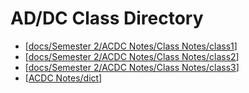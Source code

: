 # AD/DC Class Directory
- [[docs/Semester 2/ACDC Notes/Class Notes/class1]]
- [[docs/Semester 2/ACDC Notes/Class Notes/class2]]
- [[docs/Semester 2/ACDC Notes/Class Notes/class3]]
- [[ACDC Notes/dict]]




[//begin]: # "Autogenerated link references for markdown compatibility"
[docs/Semester 2/ACDC Notes/Class Notes/class1]: class1.md "Lesson 1 AC/DC Electronics"
[docs/Semester 2/ACDC Notes/Class Notes/class2]: class2.md "Lesson 2 AC/DC Electronics"
[docs/Semester 2/ACDC Notes/Class Notes/class3]: class3.md "Lesson 3 AC/DC Electronics"
[ACDC Notes/dict]: ../dict.md "AD/DC Dictionary"
[//end]: # "Autogenerated link references"
